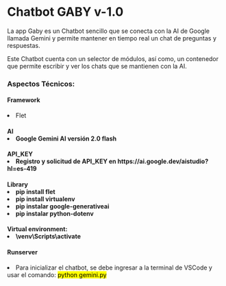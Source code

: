 <caption>
    <div class="container" style="text-aling:center";>
        <h1>Chatbot GABY v-1.0</h1>
    </div>
</caption>

<section>
<div class="container">
    <p>La app Gaby es un Chatbot sencillo que se conecta con la AI de Google llamada Gemini y permite mantener en tiempo real un chat de preguntas y respuestas.</p>
    <p>Este Chatbot cuenta con un selector de módulos, así como, un contenedor que permite escribir y ver los chats que se mantienen con la AI. </p>
</div>

<div class="container">
    <h3>Aspectos Técnicos:</h3>
</div>

<div class="container my-2">
    <h4>Framework</h4>
        <li>Flet</li>
</div>

<div class="container my-2">
    <h4>AI</4>
        <li>Google Gemini AI versión 2.0 flash</li>
</div>

<div class="container my-2">
    <h4>API_KEY</4>
        <li>Registro y solicitud de API_KEY en https://ai.google.dev/aistudio?hl=es-419</li>
</div>

<div class="container my-2">
    <h4>Library</4>
        <li>pip install flet</li>
        <li>pip install virtualenv</li>
        <li>pip instalar google-generativeai</li>
        <li>pip instalar python-dotenv</li>
</div>

<div class="container my-2">
    <h4>Virtual environment:</4>
        <li>\venv\Scripts\activate</li>
</div>
</section>
        
<footer>
<div class="container my-2">
    <h4>Runserver</h4>
         <li>Para inicializar el chatbot, se debe ingresar a la terminal de VSCode y usar el comando: <mark>python gemini.py</mark></li> 
</div>
</footer>
